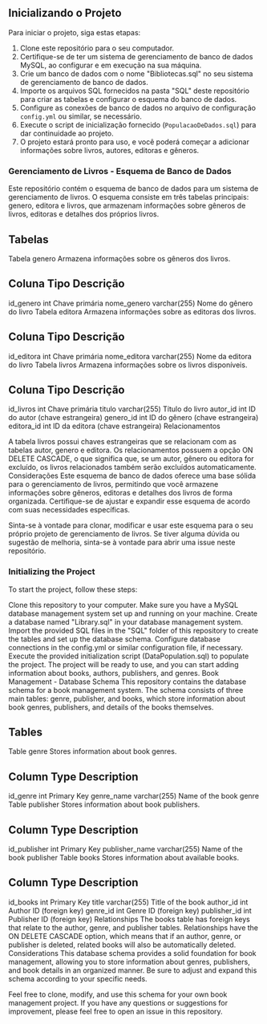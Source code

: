 
## Inicializando o Projeto

Para iniciar o projeto, siga estas etapas:

1. Clone este repositório para o seu computador.
2. Certifique-se de ter um sistema de gerenciamento de banco de dados MySQL, ao configurar e em execução na sua máquina.
3. Crie um banco de dados com o nome "Bibliotecas.sql" no seu sistema de gerenciamento de banco de dados.
4. Importe os arquivos SQL fornecidos na pasta "SQL" deste repositório para criar as tabelas e configurar o esquema do banco de dados.
5. Configure as conexões de banco de dados no arquivo de configuração `config.yml` ou similar, se necessário.
6. Execute o script de inicialização fornecido (`PopulacaoDeDados.sql`) para dar continuidade ao projeto.
7. O projeto estará pronto para uso, e você poderá começar a adicionar informações sobre livros, autores, editoras e gêneros.


### Gerenciamento de Livros - Esquema de Banco de Dados
Este repositório contém o esquema de banco de dados para um sistema de gerenciamento de livros. O esquema consiste em três tabelas principais: genero, editora e livros, que armazenam informações sobre gêneros de livros, editoras e detalhes dos próprios livros.

## Tabelas
Tabela genero
Armazena informações sobre os gêneros dos livros.

## Coluna	Tipo	Descrição
id_genero	int	Chave primária
nome_genero	varchar(255)	Nome do gênero do livro
Tabela editora
Armazena informações sobre as editoras dos livros.

## Coluna	Tipo	Descrição
id_editora	int	Chave primária
nome_editora	varchar(255)	Nome da editora do livro
Tabela livros
Armazena informações sobre os livros disponíveis.

## Coluna	Tipo	Descrição
id_livros	int	Chave primária
titulo	varchar(255)	Título do livro
autor_id	int	ID do autor (chave estrangeira)
genero_id	int	ID do gênero (chave estrangeira)
editora_id	int	ID da editora (chave estrangeira)
Relacionamentos

A tabela livros possui chaves estrangeiras que se relacionam com as tabelas autor, genero e editora.
Os relacionamentos possuem a opção ON DELETE CASCADE, o que significa que, se um autor, gênero ou editora for excluído, os livros relacionados também serão excluídos automaticamente.
Considerações
Este esquema de banco de dados oferece uma base sólida para o gerenciamento de livros, permitindo que você armazene informações sobre gêneros, editoras e detalhes dos livros de forma organizada. Certifique-se de ajustar e expandir esse esquema de acordo com suas necessidades específicas.

Sinta-se à vontade para clonar, modificar e usar este esquema para o seu próprio projeto de gerenciamento de livros. Se tiver alguma dúvida ou sugestão de melhoria, sinta-se à vontade para abrir uma issue neste repositório.


### Initializing the Project
To start the project, follow these steps:

Clone this repository to your computer.
Make sure you have a MySQL database management system set up and running on your machine.
Create a database named "Library.sql" in your database management system.
Import the provided SQL files in the "SQL" folder of this repository to create the tables and set up the database schema.
Configure database connections in the config.yml or similar configuration file, if necessary.
Execute the provided initialization script (DataPopulation.sql) to populate the project.
The project will be ready to use, and you can start adding information about books, authors, publishers, and genres.
Book Management - Database Schema
This repository contains the database schema for a book management system. The schema consists of three main tables: genre, publisher, and books, which store information about book genres, publishers, and details of the books themselves.

## Tables
Table genre
Stores information about book genres.

## Column	Type	Description
id_genre	int	Primary Key
genre_name	varchar(255)	Name of the book genre
Table publisher
Stores information about book publishers.

## Column	Type	Description
id_publisher	int	Primary Key
publisher_name	varchar(255)	Name of the book publisher
Table books
Stores information about available books.

## Column	Type	Description
id_books	int	Primary Key
title	varchar(255)	Title of the book
author_id	int	Author ID (foreign key)
genre_id	int	Genre ID (foreign key)
publisher_id	int	Publisher ID (foreign key)
Relationships
The books table has foreign keys that relate to the author, genre, and publisher tables.
Relationships have the ON DELETE CASCADE option, which means that if an author, genre, or publisher is deleted, related books will also be automatically deleted.
Considerations
This database schema provides a solid foundation for book management, allowing you to store information about genres, publishers, and book details in an organized manner. Be sure to adjust and expand this schema according to your specific needs.

Feel free to clone, modify, and use this schema for your own book management project. If you have any questions or suggestions for improvement, please feel free to open an issue in this repository.




